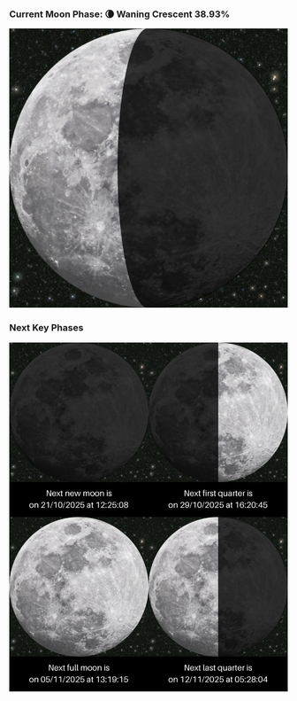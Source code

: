 ### Current Moon Phase: 🌘 Waning Crescent 38.93%
![Moon Phase](moonphase.png)
### Next Key Phases
![Gallery](gallery.png)